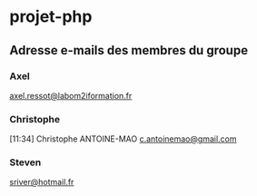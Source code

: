 # projet-php

## Adresse e-mails des membres du groupe

### Axel
axel.ressot@labom2iformation.fr

### Christophe
[11:34] Christophe ANTOINE-MAO
c.antoinemao@gmail.com

### Steven
sriver@hotmail.fr

